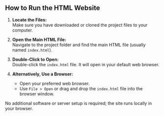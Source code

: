 ## How to Run the HTML Website

1. **Locate the Files:**  
    Make sure you have downloaded or cloned the project files to your computer.

2. **Open the Main HTML File:**  
    Navigate to the project folder and find the main HTML file (usually named `index.html`).

3. **Double-Click to Open:**  
    Double-click the `index.html` file. It will open in your default web browser.

4. **Alternatively, Use a Browser:**  
    - Open your preferred web browser.
    - Use `File > Open` or drag and drop the `index.html` file into the browser window.

No additional software or server setup is required; the site runs locally in your browser.
